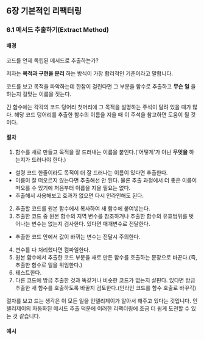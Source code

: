 ## 6장 기본적인 리팩터링

### 6.1 메서드 추출하기(Extract Method)

#### 배경

코드를 언제 독립된 메서드로 추출하는가?

저자는 **목적과 구현을 분리** 하는 방식이 가장 합리적인 기준이라고 말합니다.

코드를 보고 목적을 파악하는데 한참이 걸린다면 그 부분을 함수로 추출하고 **무슨 일** 을 하는지 걸맞는 이름을 짓는다.

긴 함수에는 각각의 코드 덩어리 첫머리에 그 목적을 설명하는 주석이 달려 있을 때가 많다. 해당 코드 덩어리를 추출한 함수의 이름을 지을 때 이 주석을 참고하면 도움이 될 것이다.

#### 절차

1. 함수를 새로 만들고 목적을 잘 드러내는 이름을 붙인다.('어떻게'가 아닌 **무엇을** 하는지가 드러나야 한다.)

- 설령 코드 한줄이라도 목적이 더 잘 드러나는 이름이 있다면 추출한다.
- 이름이 잘 떠오르지 않는다면 추출해선 안 된다. 물론 추출 과정에서 더 좋은 이름이 떠오를 수 있기에 처음부터 이름을 지을 필요는 없다.
- 추출해서 사용해보고 효과가 없으면 다시 인라인해도 된다.

2. 추출할 코드를 원본 함수에서 복사하여 새 함수에 붙여넣는다.
3. 추출한 코드 중 원본 함수의 지역 변수를 참조하거나 추출한 함수의 유효범위를 벗어나는 변수는 없는지 검사한다. 있다면 매개변수로 전달한다.

- 추출한 코드 안에서 값이 바뀌는 변수는 전달시 주의한다.

4. 변수를 다 처리했다면 컴파일한다.
5. 원본 함수에서 추출한 코드 부분을 새로 만든 함수를 호출하는 문장으로 바꾼다.(즉, 추출한 함수로 일을 위임한다.)
6. 테스트한다.
7. 다른 코드에 방금 추출한 것과 똑같거나 비슷한 코드가 없는지 살핀다. 있다면 방금 추출한 새 함수를 호출하도록 바꿀지 검토한다.(인라인 코드를 함수 호출로 바꾸긱)

절차를 보고 드는 생각은 이 모든 일을 인텔리제이가 알아서 해주고 있다는 것입니다. 인텔리제이의 자동화된 메서드 추출 덕분에 이러한 리팩터링에 조금 더 쉽게 도전할 수 있는 것 같습니다.

#### 예시

